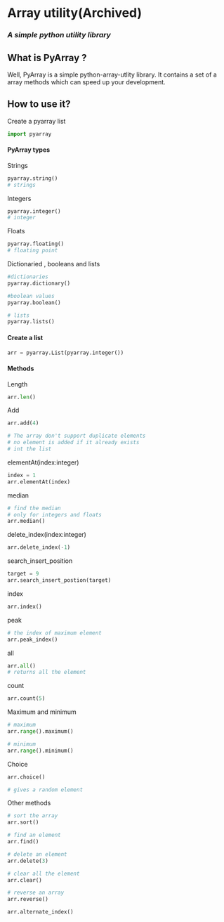 # Array utility(Archived)
### *A simple python utility library*

## What is PyArray ?
Well, PyArray is a simple python-array-utlity library.
It contains a  set of a array methods which can speed up your development.

## How to use it?
Create a  pyarray list
```python
import pyarray
```
#### PyArray types
Strings
```python
pyarray.string()
# strings
```
Integers
```python
pyarray.integer()
# integer
```

Floats
```python
pyarray.floating()
# floating point
```
Dictionaried , booleans and lists
```python
#dictionaries
pyarray.dictionary()

#boolean values
pyarray.boolean()

# lists
pyarray.lists()
```
#### Create a list
```python
arr = pyarray.List(pyarray.integer())
```
#### Methods
Length
```python
arr.len()
```
Add
```python
arr.add(4)

# The array don't support duplicate elements
# no element is added if it already exists 
# int the list
```

elementAt(index:integer)
```python
index = 1
arr.elementAt(index)
```

median 
```python
# find the median
# only for integers and floats
arr.median()
```

delete_index(index:integer)
```python
arr.delete_index(-1)
```

search_insert_position
```python
target = 9
arr.search_insert_postion(target)
```
index
```python
arr.index()
```
peak
```python
# the index of maximum element
arr.peak_index()
```
all
```python
arr.all()
# returns all the element
```
count
```python
arr.count(5)
```
Maximum and minimum
```python
# maximum
arr.range().maximum()

# minimum
arr.range().minimum()
```

Choice
```python
arr.choice()

# gives a random element
```

Other methods
```python
# sort the array
arr.sort()

# find an element
arr.find()

# delete an element
arr.delete(3)

# clear all the element
arr.clear()

# reverse an array
arr.reverse()

arr.alternate_index()
```
